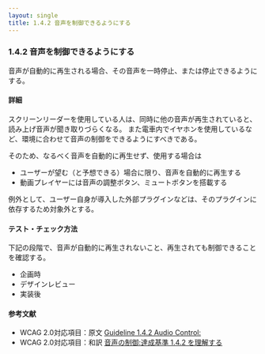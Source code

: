 ```yaml
---
layout: single
title: 1.4.2 音声を制御できるようにする
---
```


### 1.4.2 音声を制御できるようにする

音声が自動的に再生される場合、その音声を一時停止、または停止できるようにする。

#### 詳細

スクリーンリーダーを使用している人は、同時に他の音声が再生されていると、読み上げ音声が聞き取りづらくなる。
また電車内でイヤホンを使用しているなど、環境に合わせて音声の制御をできるようにすべきである。

そのため、なるべく音声を自動的に再生せず、使用する場合は

- ユーザーが望む（と予想できる）場合に限り、音声を自動的に再生する
- 動画プレイヤーには音声の調整ボタン、ミュートボタンを搭載する

例外として、ユーザー自身が導入した外部プラグインなどは、そのプラグインに依存するため対象外とする。

#### テスト・チェック方法

下記の段階で、音声が自動的に再生されないこと、再生されても制御できることを確認する。

- 企画時
- デザインレビュー
- 実装後

#### 参考文献

- WCAG 2.0対応項目：原文 [Guideline 1.4.2 Audio Control:](https://www.w3.org/TR/UNDERSTANDING-WCAG20/visual-audio-contrast-dis-audio.html)
- WCAG 2.0対応項目：和訳 [音声の制御:達成基準 1.4.2 を理解する](http://waic.jp/docs/UNDERSTANDING-WCAG20/visual-audio-contrast-dis-audio.html)
